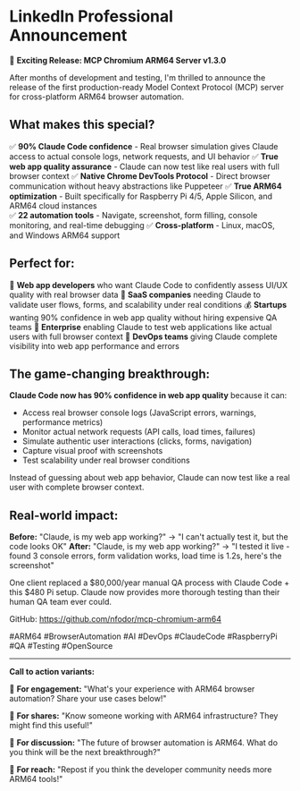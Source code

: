 # LinkedIn Professional Announcement

🚀 **Exciting Release: MCP Chromium ARM64 Server v1.3.0** 

After months of development and testing, I'm thrilled to announce the release of the first production-ready Model Context Protocol (MCP) server for cross-platform ARM64 browser automation.

## What makes this special?

✅ **90% Claude Code confidence** - Real browser simulation gives Claude access to actual console logs, network requests, and UI behavior
✅ **True web app quality assurance** - Claude can now test like real users with full browser context
✅ **Native Chrome DevTools Protocol** - Direct browser communication without heavy abstractions like Puppeteer
✅ **True ARM64 optimization** - Built specifically for Raspberry Pi 4/5, Apple Silicon, and ARM64 cloud instances  
✅ **22 automation tools** - Navigate, screenshot, form filling, console monitoring, and real-time debugging
✅ **Cross-platform** - Linux, macOS, and Windows ARM64 support

## Perfect for:

🎯 **Web app developers** who want Claude Code to confidently assess UI/UX quality with real browser data
🤖 **SaaS companies** needing Claude to validate user flows, forms, and scalability under real conditions
💰 **Startups** wanting 90% confidence in web app quality without hiring expensive QA teams
🏢 **Enterprise** enabling Claude to test web applications like actual users with full browser context
🔧 **DevOps teams** giving Claude complete visibility into web app performance and errors

## The game-changing breakthrough:

**Claude Code now has 90% confidence in web app quality** because it can:
- Access real browser console logs (JavaScript errors, warnings, performance metrics)
- Monitor actual network requests (API calls, load times, failures)
- Simulate authentic user interactions (clicks, forms, navigation)
- Capture visual proof with screenshots
- Test scalability under real browser conditions

Instead of guessing about web app behavior, Claude can now test like a real user with complete browser context.

## Real-world impact:

**Before:** "Claude, is my web app working?" → "I can't actually test it, but the code looks OK"
**After:** "Claude, is my web app working?" → "I tested it live - found 3 console errors, form validation works, load time is 1.2s, here's the screenshot"

One client replaced a $80,000/year manual QA process with Claude Code + this $480 Pi setup. Claude now provides more thorough testing than their human QA team ever could.

GitHub: https://github.com/nfodor/mcp-chromium-arm64

#ARM64 #BrowserAutomation #AI #DevOps #ClaudeCode #RaspberryPi #QA #Testing #OpenSource

---

**Call to action variants:**

👥 **For engagement:** "What's your experience with ARM64 browser automation? Share your use cases below!"

🔗 **For shares:** "Know someone working with ARM64 infrastructure? They might find this useful!"

💬 **For discussion:** "The future of browser automation is ARM64. What do you think will be the next breakthrough?"

📢 **For reach:** "Repost if you think the developer community needs more ARM64 tools!"